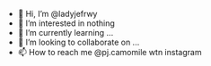 - 👋 Hi, I’m @ladyjefrwy
- 👀 I’m interested in nothing
- 🌱 I’m currently learning ...
- 💞️ I’m looking to collaborate on ...
- 📫 How to reach me @pj.camomile wtn instagram

<!---
ladyjefrwy/ladyjefrwy is a ✨ special ✨ repository because its `README.md` (this file) appears on your GitHub profile.
You can click the Preview link to take a look at your changes.
--->
